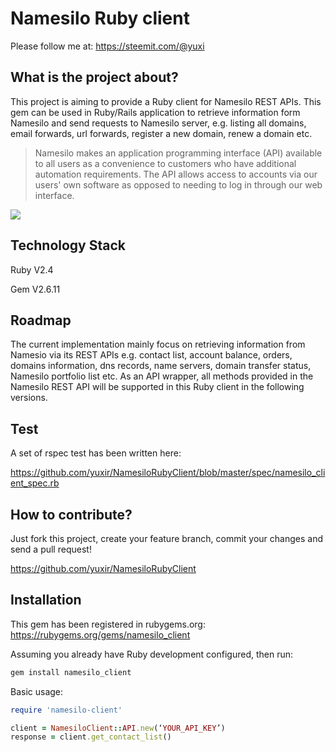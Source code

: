 # Namesilo Ruby client

Please follow me at: https://steemit.com/@yuxi

## What is the project about?

This project is aiming to provide a Ruby client for Namesilo REST APIs. This gem can be used in Ruby/Rails application to retrieve information form Namesilo and send requests to Namesilo server, e.g. listing all domains, email forwards, url forwards, register a new domain, renew a domain etc.   

> Namesilo makes an application programming interface (API) available to all users as a convenience to customers who have additional automation requirements. The API allows access to accounts via our users' own software as opposed to needing to log in through our web interface.

![](https://cdn.steemitimages.com/DQmcS2mbFsh2YEhGeqRuV4ipaEZK5HMQF3zE874DgWLiSeu/image.png)

## Technology Stack

Ruby V2.4

Gem V2.6.11

## Roadmap

The current implementation mainly focus on retrieving information from Namesio via its REST APIs e.g. contact list, account balance, orders, domains information, dns records, name servers, domain transfer status, Namesilo portfolio list etc. As an API wrapper, all methods provided in the Namesilo REST API will be supported in this Ruby client in the following versions.

## Test

A set of rspec test has been written here: 

https://github.com/yuxir/NamesiloRubyClient/blob/master/spec/namesilo_client_spec.rb

## How to contribute?

Just fork this project, create your feature branch, commit your changes and send a pull request!

https://github.com/yuxir/NamesiloRubyClient
    
## Installation

This gem has been registered in rubygems.org:
https://rubygems.org/gems/namesilo_client

Assuming you already have Ruby development configured, then run:

```bash
gem install namesilo_client
```

Basic usage:

```ruby
require 'namesilo-client'

client = NamesiloClient::API.new(‘YOUR_API_KEY’)
response = client.get_contact_list()
```

